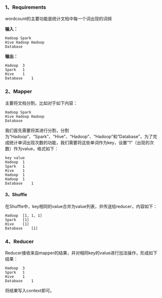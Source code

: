 ### 1、Requirements
wordcount的主要功能是统计文档中每一个词出现的词频

**输入：**
```
Hadoop Spark
Hive Hadoop Hadoop
Database
```
**输出：**
```
Hadoop  3
Spark   1
Hive    1
Database    1
```

### 2、Mapper

主要将文档分割，比如对于如下内容：
```
Hadoop Spark
Hive Hadoop Hadoop
Database
```


我们首先需要将其进行分割，分割为“Hadoop”、“Spark”、“Hive”、“Hadoop”、“Hadoop”和“Database”，为了完成统计单词出现次数的功能，我们需要将这些单词作为key，设置“1”（出现的次数）作为value，格式如下：
```
key value
Hadoop  1
Spark   1
Hive    1
Hadoop  1
Hadoop  1
Database    1
```

#### 3、Shuffle
在Shuffle中，key相同的value合并为value列表，并传送给reducer，内容如下：
```
Hadoop  [1, 1, 1]
Spark   [1]
Hive    [1]
Database    [1]
```

### 4、Reducer
Reducer接收来自mapper的结果，并对相同key的value进行加法操作，形成如下结果：
```
Hadoop  3
Spark   1
Hive    1
Database    1
```
将结果写入context即可。
